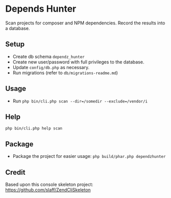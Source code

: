 # Depends Hunter
Scan projects for composer and NPM dependencies.  Record the results into a database.

## Setup
* Create db schema `dependz_hunter`
* Create new user/password with full privileges to the database.
* Update `config/db.php` as necessary.    
* Run migrations (refer to `db/migrations-readme.md`) 

## Usage
* Run `php bin/cli.php scan --dir=/somedir --exclude=/vendor/i`

## Help
`php bin/cli.php help scan`

## Package
* Package the project for easier usage: `php build/phar.php dependzhunter`

## Credit
Based upon this console skeleton project: https://github.com/slaff/ZendCliSkeleton